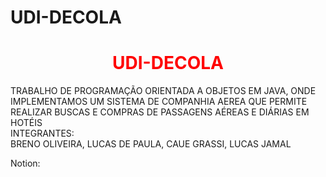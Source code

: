 # UDI-DECOLA
<h1 align="center" style="color: red;">UDI-DECOLA</h1>
TRABALHO DE PROGRAMAÇÃO ORIENTADA A OBJETOS EM JAVA, ONDE IMPLEMENTAMOS UM SISTEMA DE COMPANHIA AEREA QUE PERMITE REALIZAR BUSCAS E COMPRAS DE PASSAGENS AÉREAS E DIÁRIAS EM HOTÉIS<br>
INTEGRANTES: <br>
BRENO OLIVEIRA, LUCAS DE PAULA, CAUE GRASSI, LUCAS JAMAL

Notion: <a href="https://github.com/brenimcode">
